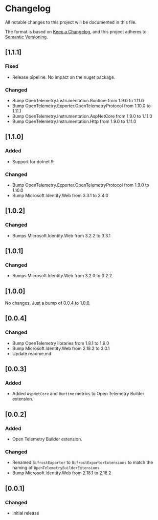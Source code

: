 # Changelog

All notable changes to this project will be documented in this file.

The format is based on [Keep a Changelog](https://keepachangelog.com/en/1.0.0/),
and this project adheres to [Semantic Versioning](https://semver.org/spec/v2.0.0.html).

## [1.1.1]
### Fixed
- Release pipeline. No impact on the nuget package.

### Changed
- Bump OpenTelemetry.Instrumentation.Runtime from 1.9.0 to 1.11.0
- Bump OpenTelemetry.Exporter.OpenTelemetryProtocol from 1.10.0 to 1.11.1
- Bump OpenTelemetry.Instrumentation.AspNetCore from 1.9.0 to 1.11.0
- Bump OpenTelemetry.Instrumentation.Http from 1.9.0 to 1.11.0

## [1.1.0]
### Added
- Support for dotnet 9

### Changed
- Bump OpenTelemetry.Exporter.OpenTelemetryProtocol from 1.9.0 to 1.10.0
- Bump Microsoft.Identity.Web from 3.3.1 to 3.4.0

## [1.0.2]
### Changed
- Bumps Microsoft.Identity.Web from 3.2.2 to 3.3.1

## [1.0.1]
### Changed
- Bumps Microsoft.Identity.Web from 3.2.0 to 3.2.2

## [1.0.0]
No changes. Just a bump of 0.0.4 to 1.0.0.

## [0.0.4]
### Changed
- Bump OpenTelemetry libraries from 1.8.1 to 1.9.0
- Bump Microsoft.Identity.Web from 2.18.2 to 3.0.1
- Update readme.md

## [0.0.3]
### Added
- Added `AspNetCore` and `Runtime` metrics to Open Telemetry Builder extension.

## [0.0.2]
### Added
- Open Telemetry Builder extension.
  
### Changed
- Renamed `BifrostExporter` to `BifrostExporterExtensions` to match the naming of `OpenTelemetryBuilderExtensions`
- Bump Microsoft.Identity.Web from 2.18.1 to 2.18.2

## [0.0.1]
### Changed
- Initial release
